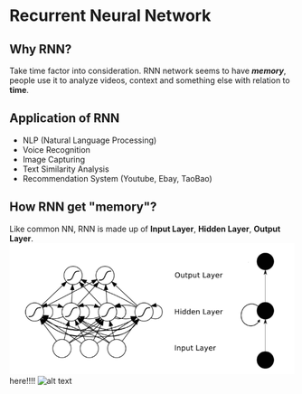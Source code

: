 # Recurrent Neural Network
## Why RNN?
Take time factor into consideration.
RNN network seems to have **_memory_**, people use it to analyze videos, context and something else with relation to **time**.
## Application of RNN
- NLP (Natural Language Processing)
- Voice Recognition
- Image Capturing
- Text Similarity Analysis
- Recommendation System (Youtube, Ebay, TaoBao)
## How RNN get "memory"?
Like common NN, RNN is made up of **Input Layer**, **Hidden Layer**, **Output Layer**.
![alt text](https://github.com/wangruiling888/NN-learning/blob/master/RNN/pic1.png)
here!!!!
![alt text](https://img-blog.csdn.net/20180528103427942?watermark/2/text/aHR0cHM6Ly9ibG9nLmNzZG4ubmV0L3FxXzMyMjQxMTg5/font/5a6L5L2T/fontsize/400/fill/I0JBQkFCMA==/dissolve/70)
